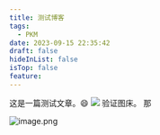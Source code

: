 ```yaml
---
title: 测试博客
tags:
  - PKM
date: 2023-09-15 22:35:42
draft: false
hideInList: false
isTop: false
feature:
---
```

这是一篇测试文章。😄
![](https://s2.loli.net/2023/09/15/I7MShGcCTRqKlLD.png)
验证图床。       那

![image.png](https://s2.loli.net/2023/09/15/V6diRua9nFGQ1Yh.png)
